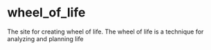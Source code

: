 # wheel_of_life
The site for creating wheel of life. The wheel of life is a technique for analyzing and planning life
